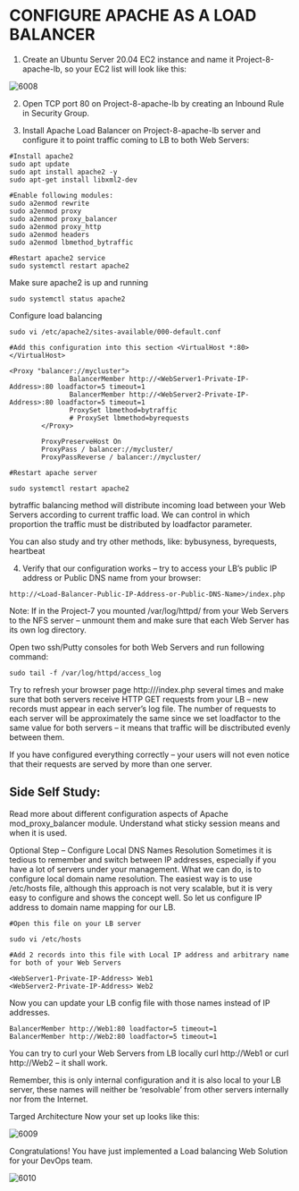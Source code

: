 # CONFIGURE APACHE AS A LOAD BALANCER

1. Create an Ubuntu Server 20.04 EC2 instance and name it Project-8-apache-lb, so your EC2 list will look like this:

![6008](https://user-images.githubusercontent.com/85270361/210140657-851c58dd-d061-4c3f-89a9-6c0554678207.PNG)


2. Open TCP port 80 on Project-8-apache-lb by creating an Inbound Rule in Security Group.

3. Install Apache Load Balancer on Project-8-apache-lb server and configure it to point traffic coming to LB to both Web Servers:

```
#Install apache2
sudo apt update
sudo apt install apache2 -y
sudo apt-get install libxml2-dev

#Enable following modules:
sudo a2enmod rewrite
sudo a2enmod proxy
sudo a2enmod proxy_balancer
sudo a2enmod proxy_http
sudo a2enmod headers
sudo a2enmod lbmethod_bytraffic

#Restart apache2 service
sudo systemctl restart apache2
```

Make sure apache2 is up and running

```
sudo systemctl status apache2
```

Configure load balancing

```
sudo vi /etc/apache2/sites-available/000-default.conf

#Add this configuration into this section <VirtualHost *:80>  </VirtualHost>

<Proxy "balancer://mycluster">
               BalancerMember http://<WebServer1-Private-IP-Address>:80 loadfactor=5 timeout=1
               BalancerMember http://<WebServer2-Private-IP-Address>:80 loadfactor=5 timeout=1
               ProxySet lbmethod=bytraffic
               # ProxySet lbmethod=byrequests
        </Proxy>

        ProxyPreserveHost On
        ProxyPass / balancer://mycluster/
        ProxyPassReverse / balancer://mycluster/

#Restart apache server

sudo systemctl restart apache2
```

bytraffic balancing method will distribute incoming load between your Web Servers according to current traffic load. We can control
in which proportion the traffic must be distributed by loadfactor parameter.

You can also study and try other methods, like: bybusyness, byrequests, heartbeat


4. Verify that our configuration works – try to access your LB’s public IP address or Public DNS name from your browser:

```
http://<Load-Balancer-Public-IP-Address-or-Public-DNS-Name>/index.php
```

Note: If in the Project-7 you mounted /var/log/httpd/ from your Web Servers to the NFS server – unmount them and make sure that 
each Web Server has its own log directory.

Open two ssh/Putty consoles for both Web Servers and run following command:


```
sudo tail -f /var/log/httpd/access_log
```

Try to refresh your browser page http://<Load-Balancer-Public-IP-Address-or-Public-DNS-Name>/index.php several times and make sure
that both servers receive HTTP GET requests from your LB – new records must appear in each server’s log file. The number of requests
to each server will be approximately the same since we set loadfactor to the same value for both servers – it means that traffic will 
be disctributed evenly between them.

If you have configured everything correctly – your users will not even notice that their requests are served by more than one server.

## Side Self Study:
Read more about different configuration aspects of Apache mod_proxy_balancer module. Understand what sticky session means and when it
is used.

Optional Step – Configure Local DNS Names Resolution
Sometimes it is tedious to remember and switch between IP addresses, especially if you have a lot of servers under your management.
What we can do, is to configure local domain name resolution. The easiest way is to use /etc/hosts file, although this approach is not
very scalable, but it is very easy to configure and shows the concept well. So let us configure IP address to domain name mapping for 
our LB.
  
  
```
#Open this file on your LB server

sudo vi /etc/hosts

#Add 2 records into this file with Local IP address and arbitrary name for both of your Web Servers

<WebServer1-Private-IP-Address> Web1
<WebServer2-Private-IP-Address> Web2
```
  
  
Now you can update your LB config file with those names instead of IP addresses.
  
```
BalancerMember http://Web1:80 loadfactor=5 timeout=1
BalancerMember http://Web2:80 loadfactor=5 timeout=1
```
  
You can try to curl your Web Servers from LB locally curl http://Web1 or curl http://Web2 – it shall work.

Remember, this is only internal configuration and it is also local to your LB server, these names will neither be ‘resolvable’ 
from other servers internally nor from the Internet.

Targed Architecture
Now your set up looks like this:
  

![6009](https://user-images.githubusercontent.com/85270361/210151400-4d6381de-b901-429e-b66b-9b7c2f4b2fe5.PNG)

  
  
Congratulations!
You have just implemented a Load balancing Web Solution for your DevOps team.
  
  
![6010](https://user-images.githubusercontent.com/85270361/210151428-77f996d3-556a-4c83-b763-8f64cf4c0efd.PNG)
